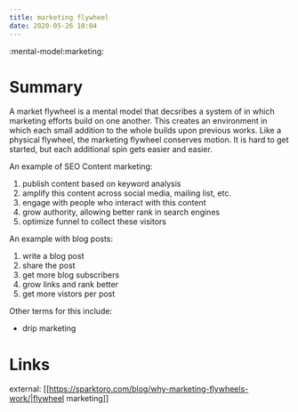 ```yaml
---
title: marketing flywheel
date: 2020-05-26 10:04
---
```


:mental-model:marketing:

# Summary

A market flywheel is a mental model that decsribes a system of in which marketing
efforts build on one another. This creates an environment in which each small
addition to the whole builds upon previous works. Like a physical flywheel, the
marketing flywheel conserves motion. It is hard to get started, but each additional
spin gets easier and easier.

An example of SEO Content marketing:

1. publish content based on keyword analysis
2. amplify this content across social media, mailing list, etc.
3. engage with people who interact with this content
4. grow authority, allowing better rank in search engines
5. optimize funnel to collect these visitors

An example with blog posts:

1. write a blog post
2. share the post
3. get more blog subscribers
4. grow links and rank better
5. get more vistors per post

Other terms for this include:
- drip marketing

# Links

external: [[https://sparktoro.com/blog/why-marketing-flywheels-work/|flywheel marketing]]
